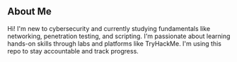 ## About Me

Hi! I'm new to cybersecurity and currently studying fundamentals like networking, penetration testing, and scripting. I'm passionate about learning hands-on skills through labs and platforms like TryHackMe. I'm using this repo to stay accountable and track progress.
